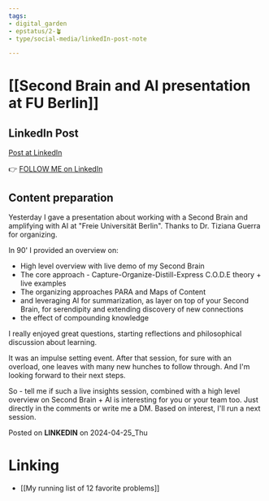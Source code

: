 ```yaml
---
tags: 
- digital_garden
- epstatus/2-🪴
- type/social-media/linkedIn-post-note

---
```

# [[Second Brain and AI presentation at FU Berlin]]
## LinkedIn Post
[Post at LinkedIn]()
  

👉 [FOLLOW ME on LinkedIn](https://www.linkedin.com/comm/mynetwork/discovery-see-all?usecase=PEOPLE_FOLLOWS&followMember=sebastiankamilli)

## Content preparation

Yesterday I gave a presentation about working with a Second Brain and amplifying with AI at "Freie Universität Berlin". Thanks to Dr. Tiziana Guerra for organizing. 

In 90' I provided an overview on:
+ High level overview with live demo of my Second Brain
+ The core approach - Capture-Organize-Distill-Express C.O.D.E theory + live examples
+ The organizing approaches PARA and Maps of Content
+ and leveraging AI for summarization, as layer on top of your Second Brain, for serendipity and extending discovery of new connections
+ the effect of compounding knowledge

I really enjoyed great questions, starting reflections and philosophical discussion about learning. 

It was an impulse setting event. After that session, for sure with an overload, one leaves with many new hunches to follow through. And I'm looking forward to their next steps.

So - tell me if such a live insights session, combined with a high level overview on Second Brain + AI is interesting for you or your team too. Just directly in the comments or write me a DM. Based on interest, I'll run a next session.

Posted on **LINKEDIN** on 2024-04-25_Thu
# Linking
+ [[My running list of 12 favorite problems]]